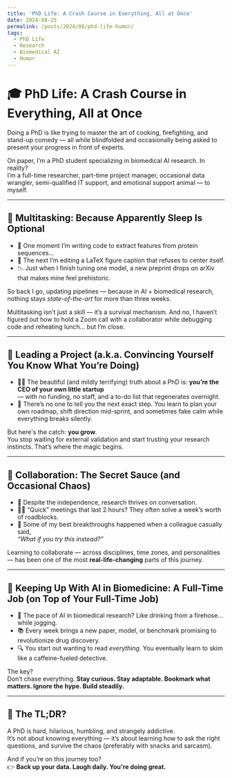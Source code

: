 ```yaml
---
title: 'PhD Life: A Crash Course in Everything, All at Once'
date: 2024-08-25
permalink: /posts/2024/08/phd-life-humor/
tags:
  - PhD Life
  - Research
  - Biomedical AI
  - Humor
---
```


# 🎓 PhD Life: A Crash Course in Everything, All at Once

Doing a PhD is like trying to master the art of cooking, firefighting, and stand-up comedy — all while blindfolded and occasionally being asked to present your progress in front of experts.  

On paper, I’m a PhD student specializing in biomedical AI research. In reality?  
I’m a full-time researcher, part-time project manager, occasional data wrangler, semi-qualified IT support, and emotional support animal — to myself.

---

## 🔄 Multitasking: Because Apparently Sleep Is Optional

- 🧬 One moment I’m writing code to extract features from protein sequences...  
- 📄 The next I’m editing a LaTeX figure caption that refuses to center itself.  
- 📉 Just when I finish tuning one model, a new preprint drops on arXiv that makes mine feel prehistoric.

So back I go, updating pipelines — because in AI + biomedical research, nothing stays *state-of-the-art* for more than three weeks.  

Multitasking isn’t just a skill — it’s a survival mechanism. And no, I haven’t figured out how to hold a Zoom call with a collaborator while debugging code and reheating lunch... but I’m close.

---

## 🧠 Leading a Project (a.k.a. Convincing Yourself You Know What You’re Doing)

- 👩‍💼 The beautiful (and mildly terrifying) truth about a PhD is: **you’re the CEO of your own little startup**  
  — with no funding, no staff, and a to-do list that regenerates overnight.  
- 🎯 There’s no one to tell you the next exact step. You learn to plan your own roadmap, shift direction mid-sprint, and sometimes fake calm while everything breaks silently.

But here's the catch: **you grow**.  
You stop waiting for external validation and start trusting your research instincts. That’s where the magic begins.

---

## 🤝 Collaboration: The Secret Sauce (and Occasional Chaos)

- 💬 Despite the independence, research thrives on conversation.  
- 🧑‍🏫 “Quick” meetings that last 2 hours? They often solve a week’s worth of roadblocks.  
- 🧪 Some of my best breakthroughs happened when a colleague casually said,  
  *“What if you try this instead?”*

Learning to collaborate — across disciplines, time zones, and personalities — has been one of the most **real-life-changing** parts of this journey.

---

## 🚀 Keeping Up With AI in Biomedicine: A Full-Time Job (on Top of Your Full-Time Job)

- 🔁 The pace of AI in biomedical research? Like drinking from a firehose... while jogging.  
- 📚 Every week brings a new paper, model, or benchmark promising to revolutionize drug discovery.  
- 🔍 You start out wanting to read *everything*. You eventually learn to skim like a caffeine-fueled detective.

The key?  
Don’t chase everything. **Stay curious. Stay adaptable. Bookmark what matters. Ignore the hype. Build steadily.**

---

## 🎯 The TL;DR?

A PhD is hard, hilarious, humbling, and strangely addictive.  
It’s not about knowing everything — it’s about learning how to ask the right questions, and survive the chaos (preferably with snacks and sarcasm).

And if you’re on this journey too?  
👉 **Back up your data. Laugh daily. You're doing great.**
